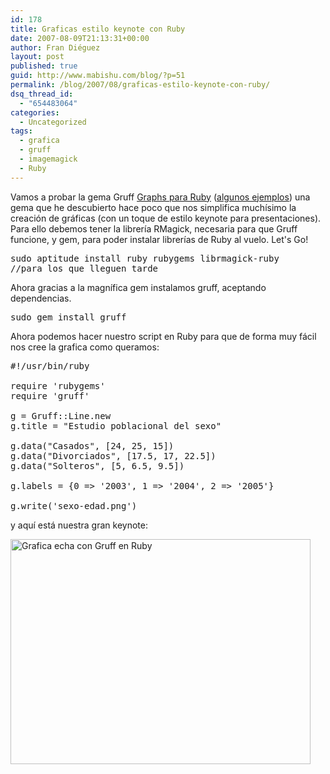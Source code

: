 ```yaml
---
id: 178
title: Graficas estilo keynote con Ruby
date: 2007-08-09T21:13:31+00:00
author: Fran Diéguez
layout: post
published: true
guid: http://www.mabishu.com/blog/?p=51
permalink: /blog/2007/08/graficas-estilo-keynote-con-ruby/
dsq_thread_id:
  - "654483064"
categories:
  - Uncategorized
tags:
  - grafica
  - gruff
  - imagemagick
  - Ruby
---
```

Vamos a probar la gema Gruff <a title="Gruff Graphs para Ruby" href="http://nubyonrails.com/pages/gruff">Graphs para Ruby</a> (<a title="Ejemplos de uso de Graphs para Ruby" href="http://geoffreygrosenbach.com/projects/show/5">algunos ejemplos</a>) una gema que he descubierto hace poco que nos simplifica muchísimo la creación de gráficas (con un toque de estilo keynote para presentaciones). Para ello debemos tener la librería RMagick, necesaria para que Gruff funcione, y gem, para poder instalar librerías de Ruby al vuelo. Let's Go!
<pre>sudo aptitude install ruby rubygems librmagick-ruby
//para los que lleguen tarde</pre>
Ahora gracias a la magnífica gem instalamos gruff, aceptando dependencias.
<pre>sudo gem install gruff</pre>
Ahora podemos hacer nuestro script en Ruby para que de forma muy fácil nos cree la grafica como queramos:
<pre lang="ruby">#!/usr/bin/ruby

require 'rubygems'
require 'gruff'

g = Gruff::Line.new
g.title = "Estudio poblacional del sexo"

g.data("Casados", [24, 25, 15])
g.data("Divorciados", [17.5, 17, 22.5])
g.data("Solteros", [5, 6.5, 9.5])

g.labels = {0 =&gt; '2003', 1 =&gt; '2004', 2 =&gt; '2005'}

g.write('sexo-edad.png')</pre>
y aquí está nuestra gran keynote:

<a title="Grafica echa con Gruff en Ruby" href="http://www.mabishu.comwp-content/uploads/2007/08/sexo-edad.png"></a>

<a title="Grafica echa con Gruff en Ruby" href="http://www.mabishu.comwp-content/uploads/2007/08/sexo-edad.png"><img src="/assets/2007/11/sexo-edad.png" alt="Grafica echa con Gruff en Ruby" width="480" height="360" /></a>
